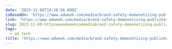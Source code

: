 ```yaml
---
date: '2023-11-08T14:10:56.000Z'
isBasedOn: 'https://www.adweek.com/media/brand-safety-demonetizing-publishers/'
link: 'https://www.adweek.com/media/brand-safety-demonetizing-publishers/'
slug: 2023-11-08-httpswwwadweekcommediabrand-safety-demonetizing-publishers
tags:
  - ad tech
title: 'https://www.adweek.com/media/brand-safety-demonetizing-publishers/'
---
```



